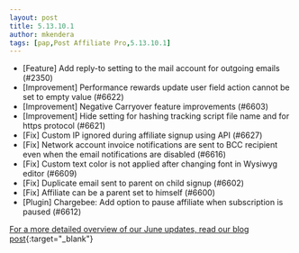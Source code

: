 ```yaml
---
layout: post
title: 5.13.10.1
author: mkendera
tags: [pap,Post Affiliate Pro,5.13.10.1]
---
```


- [Feature] Add reply-to setting to the mail account for outgoing emails (#2350)
- [Improvement] Performance rewards update user field action cannot be set to empty value (#6622)
- [Improvement] Negative Carryover feature improvements (#6603)
- [Improvement] Hide setting for hashing tracking script file name and for https protocol (#6621)
- [Fix] Custom IP ignored during affiliate signup using API (#6627)
- [Fix] Network account invoice notifications are sent to BCC recipient even when the email notifications are disabled (#6616)
- [Fix] Custom text color is not applied after changing font in Wysiwyg editor (#6609)
- [Fix] Duplicate email sent to parent on child signup (#6602)
- [Fix] Affiliate can be a parent set to himself (#6600)
- [Plugin] Chargebee: Add option to pause affiliate when subscription is paused (#6612)

[For a more detailed overview of our June updates, read our blog post](https://www.postaffiliatepro.com/blog/post-affiliate-pro-discover-june-2024s-new-features-and-enhancements/){:target="_blank"}

